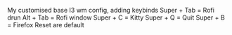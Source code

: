 My customised base I3 wm config, adding keybinds
Super + Tab = Rofi drun
Alt + Tab = Rofi window
Super + C = Kitty
Super + Q = Quit
Super + B = Firefox
Reset are default
